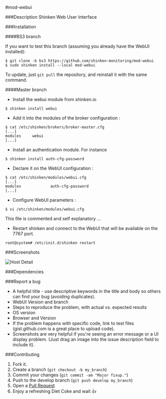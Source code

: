 #mod-webui

###Description
Shinken Web User Interface

###Installation

####BS3 branch

If you want to test this branch (assuming you already have the WebUI installed):

```
$ git clone -b bs3 https://github.com/shinken-monitoring/mod-webui
$ sudo shinken install --local mod-webui
```

To update, just `git pull` the repository, and reinstall it with the same command.

####Master branch

* Install the webui module from shinken.io
```
$ shinken install webui
```
* Add it into the modules of the broker configuration :
```
$ cat /etc/shinken/brokers/broker-master.cfg
[...]
modules     webui
[...]
```
* Install an authentication module. For instance
```
$ shinken install auth-cfg-password
```

* Declare it on the WebUI configuration :
```
$ cat /etc/shinken/modules/webui.cfg
[...]
modules             auth-cfg-password
[...]
```

* Configure WebUI parameters :
```
$ vi /etc/shinken/modules/webui.cfg
```
 This file is commented and self explanatory ...


* Restart shinken and connect to the WebUI that will be available on the 7767 port.
```
root@system# /etc/init.d/shinken restart
```

###Screenshots

![Host Detail](doc/images/animation.gif)

###Dependencies


###Report a bug
* A helpful title - use descriptive keywords in the title and body so others can find your bug (avoiding duplicates).
* WebUI Version and branch
* Steps to reproduce the problem, with actual vs. expected results
* OS version
* Browser and Version
* If the problem happens with specific code, link to test files (gist.github.com is a great place to upload code).
* Screenshots are very helpful if you're seeing an error message or a UI display problem. (Just drag an image into the issue description field to include it).

###Contributing
1. Fork it.
2. Create a branch (`git checkout -b my_branch`)
3. Commit your changes (`git commit -am "Major fixup."`)
4. Push to the develop branch (`git push develop my_branch`)
5. Open a [Pull Request](https://github.com/shinken-monitoring/mod-webui/pulls)
6. Enjoy a refreshing Diet Coke and wait :+1:
